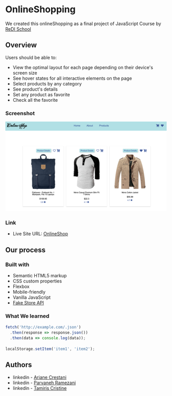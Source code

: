 # OnlineShopping

We created this onlineShopping as a final project of JavaScript Course by [ReDI School](https://www.redi-school.org/)


## Overview

Users should be able to:

- View the optimal layout for each page depending on their device's screen size
- See hover states for all interactive elements on the page
- Select products by any category
- See product's details
- Set any product as favorite
- Check all the favorite

### Screenshot

![](./screenshot.png)


### Link

- Live Site URL: [OnlineShop](https://arianecrestani.github.io/online-shopping/)

## Our process

### Built with

- Semantic HTML5 markup
- CSS custom properties
- Flexbox
- Mobile-friendly
- Vanilla JavaScript
- [Fake Store API](https://fakestoreapi.com/docs)


### What We learned

```js
fetch('http://example.com/.json')
  .then(response => response.json())
  .then(data => console.log(data));

localStorage.setItem('item1', 'item2');
```


## Authors

- linkedin - [Ariane Crestani](https://www.linkedin.com/in/ariane-crestani-14910ba4/)
- linkedin - [Parvaneh Ramezani](https://www.linkedin.com/in/parvaneh-ramezani)
- linkedin - [Tamiris Cristine](https://www.linkedin.com/in/tamiris-cristine/)
​
